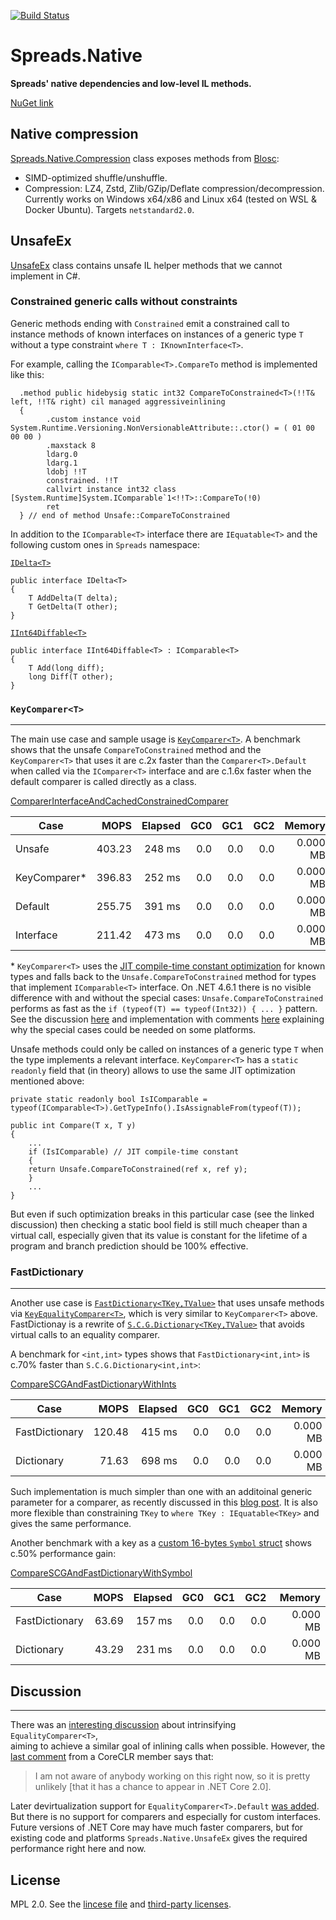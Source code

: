 [![Build Status](https://dev.azure.com/DataSpreads/Spreads/_apis/build/status/Spreads.Spreads.Native?branchName=master)](https://dev.azure.com/DataSpreads/Spreads/_build/latest?definitionId=7&branchName=master)

# Spreads.Native

**Spreads' native dependencies and low-level IL methods.**

[NuGet link](https://www.nuget.org/packages/Spreads.Native)

## Native compression

[Spreads.Native.Compression](http://docs.dataspreads.io/spreads/libs/native/api/Spreads.Native.Compression.html) class exposes methods from [Blosc](https://github.com/Blosc/c-blosc/): 
* SIMD-optimized shuffle/unshuffle.
* Compression: LZ4, Zstd, Zlib/GZip/Deflate compression/decompression. 
Currently works on Windows x64/x86 and Linux x64 (tested on WSL & Docker Ubuntu). Targets `netstandard2.0`.

## UnsafeEx

[UnsafeEx](http://docs.dataspreads.io/spreads/libs/native/api/Spreads.Native.UnsafeEx.html) class contains unsafe IL helper methods that we cannot implement in C#.

### Constrained generic calls without constraints

Generic methods ending with `Constrained` emit a constrained call to instance methods of known interfaces on instances of a generic type `T` 
without a type constraint `where T : IKnownInterface<T>`.

For example, calling the `IComparable<T>.CompareTo` method is implemented like this:


```
  .method public hidebysig static int32 CompareToConstrained<T>(!!T& left, !!T& right) cil managed aggressiveinlining
  {
        .custom instance void System.Runtime.Versioning.NonVersionableAttribute::.ctor() = ( 01 00 00 00 )
        .maxstack 8
        ldarg.0
        ldarg.1
        ldobj !!T
        constrained. !!T
        callvirt instance int32 class [System.Runtime]System.IComparable`1<!!T>::CompareTo(!0)
        ret 
  } // end of method Unsafe::CompareToConstrained
```

In addition to the `IComparable<T>` interface there are `IEquatable<T>` and the following custom ones in `Spreads` namespace:

[`IDelta<T>`](http://docs.dataspreads.io/spreads/libs/native/api/Spreads.Native.IDelta-1.html)
```
public interface IDelta<T>
{
    T AddDelta(T delta);
    T GetDelta(T other);
}

```
[`IInt64Diffable<T>`](http://docs.dataspreads.io/spreads/libs/native/api/Spreads.Native.IInt64Diffable-1.html)

```
public interface IInt64Diffable<T> : IComparable<T>
{
    T Add(long diff);
    long Diff(T other);
}

```


### `KeyComparer<T>`
---------------------

The main use case and sample usage is [`KeyComparer<T>`](http://docs.dataspreads.io/spreads/api/Spreads.KeyComparer-1.html). 
A benchmark shows that the unsafe `CompareToConstrained` method and the `KeyComparer<T>` that uses it are c.2x faster than the `Comparer<T>.Default`
when called via the `IComparer<T>` interface and are c.1.6x faster when the default comparer is called directly as a class.


[ComparerInterfaceAndCachedConstrainedComparer](https://github.com/Spreads/Spreads/blob/11625d1632ec5b8ce62c40c4215b1e6e48a6998d/tests/Spreads.Core.Tests/Collections/KeyComparerTests.cs#L15)


 Case                |    MOPS |  Elapsed |   GC0 |   GC1 |   GC2 |  Memory 
------------         |--------:|---------:|------:|------:|------:|--------:
Unsafe               |  403.23 |   248 ms |   0.0 |   0.0 |   0.0 | 0.000 MB
KeyComparer*         |  396.83 |   252 ms |   0.0 |   0.0 |   0.0 | 0.000 MB
Default              |  255.75 |   391 ms |   0.0 |   0.0 |   0.0 | 0.000 MB
Interface            |  211.42 |   473 ms |   0.0 |   0.0 |   0.0 | 0.000 MB


\* `KeyComparer<T>` uses the [JIT compile-time constant optimization](https://github.com/dotnet/corefx/blob/master/src/System.Numerics.Vectors/src/System/Numerics/Vector.cs#L14-L20) 
for known types and falls back to the `Unsafe.CompareToConstrained` method for types that implement `IComparable<T>` interface.
On .NET 4.6.1 there is no visible difference with and without the special cases: `Unsafe.CompareToConstrained` 
performs as fast as the `if (typeof(T) == typeof(Int32)) { ... }` pattern. See the discussion [here](https://github.com/Spreads/Spreads/issues/100#issuecomment-298184971) and
implementation with comments [here](https://github.com/Spreads/Spreads/blob/62639cea51a3df0010501e3dcba8d7a85f2e3022/src/Spreads.Core/KeyComparer.cs#L177-L226) explaining why 
the special cases could be needed on some platforms.


Unsafe methods could only be called on instances of a generic type `T` when the type implements a relevant interface. `KeyComparer<T>`
has a `static readonly` field that (in theory) allows to use the same JIT optimization mentioned above:

```
private static readonly bool IsIComparable = typeof(IComparable<T>).GetTypeInfo().IsAssignableFrom(typeof(T));

public int Compare(T x, T y)
{
    ...
    if (IsIComparable) // JIT compile-time constant 
    {
    return Unsafe.CompareToConstrained(ref x, ref y);
    }
    ...
}

```

But even if such optimization breaks in this particular case (see the linked discussion) then checking a static bool field is 
still much cheaper than a virtual call, especially given that its value is constant for the lifetime of a program and branch 
prediction should be 100% effective.



### FastDictionary
---------------

Another use case is [`FastDictionary<TKey,TValue>`](http://docs.dataspreads.io/spreads/api/Spreads.Collections.Generic.FastDictionary-2.html) 
that uses unsafe methods via [`KeyEqualityComparer<T>`](http://docs.dataspreads.io/spreads/api/Spreads.KeyEqualityComparer-1.html), 
which is very similar to `KeyComparer<T>` above. FastDictionay is a rewrite of [`S.C.G.Dictionary<TKey,TValue>`](https://docs.microsoft.com/en-us/dotnet/api/system.collections.generic.dictionary-2) that avoids virtual calls
to an equality comparer.

A benchmark for `<int,int>` types shows that `FastDictionary<int,int>` is c.70% faster than `S.C.G.Dictionary<int,int>`:

[CompareSCGAndFastDictionaryWithInts](https://github.com/Spreads/Spreads/blob/8de8e7c5077002fd3d212bb8b2331e3802554e1f/tests/Spreads.Core.Tests/Collections/FastDictionaryTests.cs#L17)


 Case                |    MOPS |  Elapsed |   GC0 |   GC1 |   GC2 |  Memory
---------------      |--------:|---------:|------:|------:|------:|--------:
FastDictionary       |  120.48 |   415 ms |   0.0 |   0.0 |   0.0 | 0.000 MB
Dictionary           |   71.63 |   698 ms |   0.0 |   0.0 |   0.0 | 0.000 MB


Such implementation is much simpler than one with an additoinal generic parameter for a comparer, as recently discussed in this [blog post](https://ayende.com/blog/177377/fast-dictionary-and-struct-generic-arguments).
It is also more flexible than constraining `TKey` to `where TKey : IEquatable<TKey>` and gives the same performance.

Another benchmark with a key as a [custom 16-bytes `Symbol` struct](http://docs.dataspreads.io/spreads/api/Spreads.DataTypes.Symbol.html) shows c.50% performance gain:


[CompareSCGAndFastDictionaryWithSymbol](https://github.com/Spreads/Spreads/blob/8de8e7c5077002fd3d212bb8b2331e3802554e1f/tests/Spreads.Core.Tests/Collections/FastDictionaryTests.cs#L65)

 Case                |    MOPS |  Elapsed |   GC0 |   GC1 |   GC2 |  Memory
---------------      |--------:|---------:|------:|------:|------:|--------:
FastDictionary       |   63.69 |   157 ms |   0.0 |   0.0 |   0.0 | 0.000 MB
Dictionary           |   43.29 |   231 ms |   0.0 |   0.0 |   0.0 | 0.000 MB


## Discussion
---------------

There was an [interesting discussion](https://github.com/dotnet/coreclr/issues/6520) about intrinsifying `EqualityComparer<T>`,  
aiming to achieve a similar goal of inlining calls when possible. However, the [last comment](https://github.com/dotnet/coreclr/issues/6688#issuecomment-295340599) from a CoreCLR member says that:

> I am not aware of anybody working on this right now, so it is pretty unlikely [that it has a chance to appear in .NET Core 2.0].

Later devirtualization support for `EqualityComparer<T>.Default` [was added](https://github.com/dotnet/coreclr/pull/14125). 
But there is no support for comparers and especially for custom interfaces. Future versions of .NET Core may have much faster 
comparers, but for existing code and platforms `Spreads.Native.UnsafeEx` gives the required performance right here and now.

## License

MPL 2.0. See the [lincese file](https://github.com/Spreads/Spreads.Native/blob/master/LICENSE.txt) and [third-party licenses](https://github.com/Spreads/Spreads.Native/blob/master/LICENSE.Dependencies.txt).

